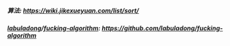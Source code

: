 ##### 算法: https://wiki.jikexueyuan.com/list/sort/

##### [labuladong](https://github.com/labuladong)/**[fucking-algorithm](https://github.com/labuladong/fucking-algorithm)**:  https://github.com/labuladong/fucking-algorithm

